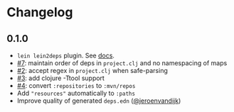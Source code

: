 # Changelog

## 0.1.0

- `lein lein2deps` plugin. See [docs]().
- [#7](https://github.com/borkdude/lein2deps/issues/7): maintain order of deps in `project.clj` and no namespacing of maps
- [#2](https://github.com/borkdude/lein2deps/issues/2): accept regex in `project.clj` when safe-parsing
- [#3](https://github.com/borkdude/lein2deps/issues/3): add clojure -Ttool support
- [#4](https://github.com/borkdude/lein2deps/issues/4): convert `:repositories` to `:mvn/repos`
- Add `"resources"` automatically to `:paths`
- Improve quality of generated `deps.edn` ([@jeroenvandijk](https://github.com/jeroenvandijk))
